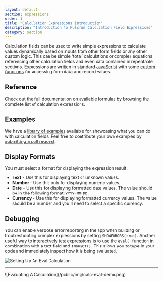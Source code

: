 ```yaml
---
layout: default
section: expressions
order: 1
title: "Calculation Expressions Introduction"
description: "Introduction to Fulcrum Calculation Field Expressions"
category: section
---
```


Calculation fields can be used to write simple expressions to calculate values dynamically based on inputs from other form fields or any other custom logic. This can be simple ‘total’ calculations or complex equations referencing other calculation fields and even data contained in repeatable sections. Expressions are written in standard [JavaScript](https://developer.mozilla.org/en-US/docs/Web/JavaScript) with some [custom functions](/expressions/reference/) for accessing form data and record values.

## Reference

Check out the full documentation on available formulae by browsing the [complete list of calculation expressions](/expressions/reference/).

## Examples

We have a [library of examples](/expressions/examples/) available for showcasing what you can do with calculation fields. Feel free to contribute your own examples by [submitting a pull request](https://github.com/fulcrumapp/developer.fulcrumapp.com/tree/gh-pages/_expression-examples).

## Display Formats

You must select a format for displaying the expression result.

* **Text** - Use this for displaying text or unknown values.
* **Number** - Use this only for displaying numeric values.
* **Date** - Use this for displaying formatted date values. The value should be in the following format: `YYYY-MM-DD`.
* **Currency** - Use this for displaying formatted currency values. The value should be a number and you'll need to select a specific currency.

## Debugging

You can enable verbose error reporting in the app when building or troubleshooting complex expressions by setting `SHOWERRORS(true)`. Another useful way to interactively test expressions is to use the `eval()` function in combination with a text field and `INSPECT()`. This allows you to type in your code and immediately inspect how it is being evaluated.

![Setting Up An Eval Calculation](/public/img/calc-eval.png)
<hr>
![Evaluating A Calculation](/public/img/calc-eval-demo.png)
